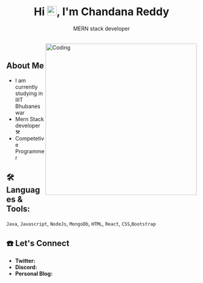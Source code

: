 <h1 align="center">Hi  <img src="https://media.giphy.com/media/hvRJCLFzcasrR4ia7z/giphy.gif" width="25px">, I'm Chandana Reddy</h1>
<p align="center">
  MERN stack developer
</p>

</br>
<img align="right" alt="Coding" width="400" src="https://c.tenor.com/AlUkiGkR2j8AAAAM/new-game-ahagon-umiko-programming.gif">
</br>

## **About Me**

<ul>
<li>
I am currently studying in IIIT Bhubaneswar</li>
<li>
Mern Stack developer⚒️
</li>
<li>Competetive Programmer
</ul>

## 🛠️ **Languages & Tools:**

`Java`, `Javascript`, `NodeJs`, `MongoDb`, `HTML`, `React`, `CSS`,`Bootstrap`

## ☎️ Let's Connect

- **Twitter:** 
- **Discord:** 
- **Personal Blog:** 